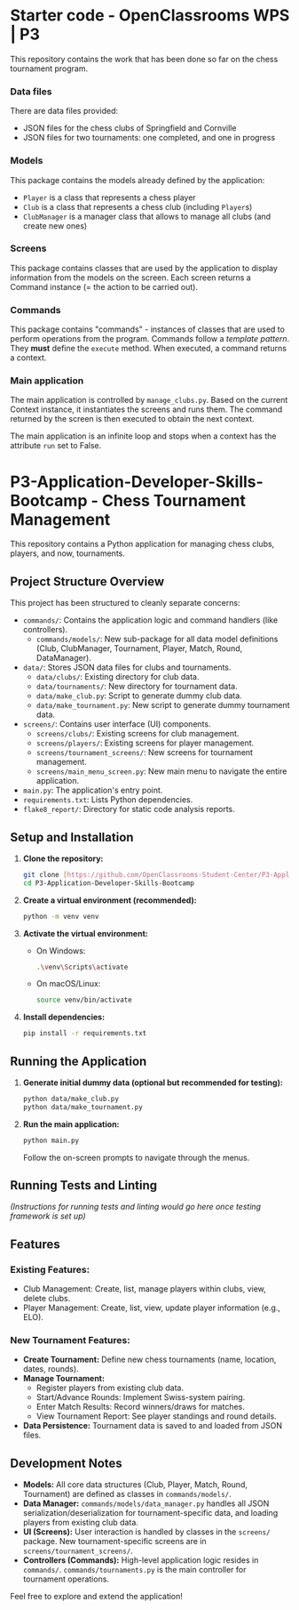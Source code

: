 # Starter code - OpenClassrooms WPS | P3

This repository contains the work that has been done so far on the chess tournament program.

### Data files

There are data files provided:
- JSON files for the chess clubs of Springfield and Cornville
- JSON files for two tournaments: one completed, and one in progress

### Models

This package contains the models already defined by the application:
* `Player` is a class that represents a chess player
* `Club` is a class that represents a chess club (including `Player`s)
* `ClubManager` is a manager class that allows to manage all clubs (and create new ones)

### Screens

This package contains classes that are used by the application to display information from the models on the screen.
Each screen returns a Command instance (= the action to be carried out).

### Commands

This package contains "commands" - instances of classes that are used to perform operations from the program.
Commands follow a *template pattern*. They **must** define the `execute` method.
When executed, a command returns a context.

### Main application

The main application is controlled by `manage_clubs.py`. Based on the current Context instance, it instantiates the screens and runs them. The command returned by the screen is then executed to obtain the next context.

The main application is an infinite loop and stops when a context has the attribute `run` set to False.


# P3-Application-Developer-Skills-Bootcamp - Chess Tournament Management

This repository contains a Python application for managing chess clubs, players, and now, tournaments.

## Project Structure Overview

This project has been structured to cleanly separate concerns:
- `commands/`: Contains the application logic and command handlers (like controllers).
    - `commands/models/`: New sub-package for all data model definitions (Club, ClubManager, Tournament, Player, Match, Round, DataManager).
- `data/`: Stores JSON data files for clubs and tournaments.
    - `data/clubs/`: Existing directory for club data.
    - `data/tournaments/`: New directory for tournament data.
    - `data/make_club.py`: Script to generate dummy club data.
    - `data/make_tournament.py`: New script to generate dummy tournament data.
- `screens/`: Contains user interface (UI) components.
    - `screens/clubs/`: Existing screens for club management.
    - `screens/players/`: Existing screens for player management.
    - `screens/tournament_screens/`: New screens for tournament management.
    - `screens/main_menu_screen.py`: New main menu to navigate the entire application.
- `main.py`: The application's entry point.
- `requirements.txt`: Lists Python dependencies.
- `flake8_report/`: Directory for static code analysis reports.

## Setup and Installation

1.  **Clone the repository:**
    ```bash
    git clone [https://github.com/OpenClassrooms-Student-Center/P3-Application-Developer-Skills-Bootcamp.git](https://github.com/OpenClassrooms-Student-Center/P3-Application-Developer-Skills-Bootcamp.git)
    cd P3-Application-Developer-Skills-Bootcamp
    ```

2.  **Create a virtual environment (recommended):**
    ```bash
    python -m venv venv
    ```

3.  **Activate the virtual environment:**
    * On Windows:
        ```bash
        .\venv\Scripts\activate
        ```
    * On macOS/Linux:
        ```bash
        source venv/bin/activate
        ```

4.  **Install dependencies:**
    ```bash
    pip install -r requirements.txt
    ```

## Running the Application

1.  **Generate initial dummy data (optional but recommended for testing):**
    ```bash
    python data/make_club.py
    python data/make_tournament.py
    ```

2.  **Run the main application:**
    ```bash
    python main.py
    ```
    Follow the on-screen prompts to navigate through the menus.

## Running Tests and Linting

*(Instructions for running tests and linting would go here once testing framework is set up)*

## Features

### Existing Features:
* Club Management: Create, list, manage players within clubs, view, delete clubs.
* Player Management: Create, list, view, update player information (e.g., ELO).

### New Tournament Features:
* **Create Tournament:** Define new chess tournaments (name, location, dates, rounds).
* **Manage Tournament:**
    * Register players from existing club data.
    * Start/Advance Rounds: Implement Swiss-system pairing.
    * Enter Match Results: Record winners/draws for matches.
    * View Tournament Report: See player standings and round details.
* **Data Persistence:** Tournament data is saved to and loaded from JSON files.

## Development Notes

* **Models:** All core data structures (Club, Player, Match, Round, Tournament) are defined as classes in `commands/models/`.
* **Data Manager:** `commands/models/data_manager.py` handles all JSON serialization/deserialization for tournament-specific data, and loading players from existing club data.
* **UI (Screens):** User interaction is handled by classes in the `screens/` package. New tournament-specific screens are in `screens/tournament_screens/`.
* **Controllers (Commands):** High-level application logic resides in `commands/`. `commands/tournaments.py` is the main controller for tournament operations.

Feel free to explore and extend the application!

